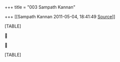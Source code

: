 +++
title = "003 Sampath Kannan"

+++
[[Sampath Kannan	2011-05-04, 18:41:49 [Source](https://groups.google.com/g/bvparishat/c/CPa-8fiOcfo)]]



[TABLE]





[TABLE]

